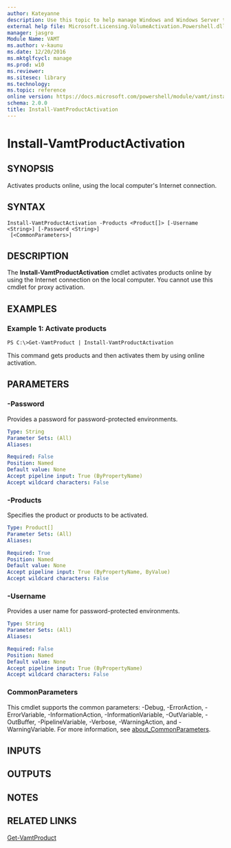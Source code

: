 ```yaml
---
author: Kateyanne
description: Use this topic to help manage Windows and Windows Server technologies with Windows PowerShell.
external help file: Microsoft.Licensing.VolumeActivation.Powershell.dll-Help.xml
manager: jasgro
Module Name: VAMT
ms.author: v-kaunu
ms.date: 12/20/2016
ms.mktglfcycl: manage
ms.prod: w10
ms.reviewer: 
ms.sitesec: library
ms.technology: 
ms.topic: reference
online version: https://docs.microsoft.com/powershell/module/vamt/install-vamtproductactivation?view=windowsserver2019-ps&wt.mc_id=ps-gethelp
schema: 2.0.0
title: Install-VamtProductActivation
---
```


# Install-VamtProductActivation

## SYNOPSIS
Activates products online, using the local computer's Internet connection.

## SYNTAX

```
Install-VamtProductActivation -Products <Product[]> [-Username <String>] [-Password <String>]
 [<CommonParameters>]
```

## DESCRIPTION
The **Install-VamtProductActivation** cmdlet activates products online by using the Internet connection on the local computer.
You cannot use this cmdlet for proxy activation.

## EXAMPLES

### Example 1: Activate products
```
PS C:\>Get-VamtProduct | Install-VamtProductActivation
```

This command gets products and then activates them by using online activation.

## PARAMETERS

### -Password
Provides a password for password-protected environments.

```yaml
Type: String
Parameter Sets: (All)
Aliases: 

Required: False
Position: Named
Default value: None
Accept pipeline input: True (ByPropertyName)
Accept wildcard characters: False
```

### -Products
Specifies the product or products to be activated.

```yaml
Type: Product[]
Parameter Sets: (All)
Aliases: 

Required: True
Position: Named
Default value: None
Accept pipeline input: True (ByPropertyName, ByValue)
Accept wildcard characters: False
```

### -Username
Provides a user name for password-protected environments.

```yaml
Type: String
Parameter Sets: (All)
Aliases: 

Required: False
Position: Named
Default value: None
Accept pipeline input: True (ByPropertyName)
Accept wildcard characters: False
```

### CommonParameters
This cmdlet supports the common parameters: -Debug, -ErrorAction, -ErrorVariable, -InformationAction, -InformationVariable, -OutVariable, -OutBuffer, -PipelineVariable, -Verbose, -WarningAction, and -WarningVariable. For more information, see [about_CommonParameters](https://go.microsoft.com/fwlink/?LinkID=113216).

## INPUTS

## OUTPUTS

## NOTES

## RELATED LINKS

[Get-VamtProduct](./Get-VamtProduct.md)


